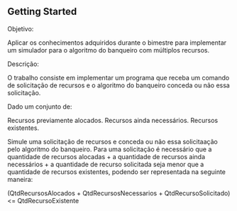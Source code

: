 ## Getting Started

Objetivo:

Aplicar os conhecimentos adquiridos durante o bimestre para implementar um simulador para o algoritmo do banqueiro com múltiplos recursos.

Descrição: 

O trabalho consiste em implementar um programa que receba um comando de solicitação de recursos e o algoritmo do banqueiro conceda ou não essa solicitação.

Dado um conjunto de:

Recursos previamente alocados.
Recursos ainda necessários.
Recursos existentes.

Simule uma solicitação de recursos e conceda ou não essa solicitaação pelo algoritmo do banqueiro. Para uma solicitação é necessário que a quantidade de recursos alocadas + a quantidade de recursos ainda necessários + a quantidade de recurso solicitada seja menor que a quantidade de recursos existentes, podendo ser representada na seguinte maneira:

(QtdRecursosAlocados + QtdRecursosNecessarios + QtdRecursoSolicitado) <= QtdRecursoExistente

